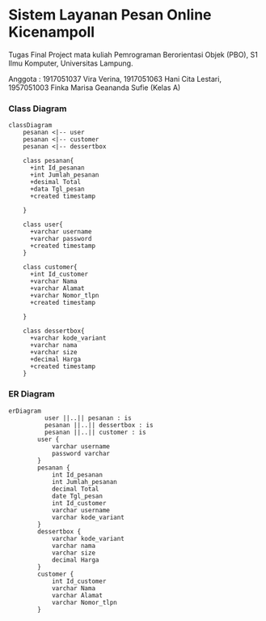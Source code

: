 # Sistem Layanan Pesan Online Kicenampoll
Tugas Final Project mata kuliah Pemrograman Berorientasi Objek (PBO), S1 Ilmu Komputer, Universitas Lampung.

Anggota :
1917051037 Vira Verina,
1917051063 Hani Cita Lestari,
1957051003 Finka Marisa Geananda Sufie
(Kelas A)

### Class Diagram
```mermaid
classDiagram
	pesanan <|-- user
	pesanan <|-- customer
	pesanan <|-- dessertbox
    
    class pesanan{
      +int Id_pesanan
	  +int Jumlah_pesanan
	  +desimal Total
      +data Tgl_pesan
      +created timestamp
      
    }
    
    class user{
      +varchar username
      +varchar password
      +created timestamp
    }
	
	class customer{
      +int Id_customer
	  +varchar Nama
	  +varchar Alamat
      +varchar Nomor_tlpn
      +created timestamp
      
    }
    
    class dessertbox{
      +varchar kode_variant
      +varchar nama
	  +varchar size
	  +decimal Harga
      +created timestamp
    }
```

### ER Diagram
```mermaid
erDiagram
          user ||..|| pesanan : is
          pesanan ||..|| dessertbox : is
          pesanan ||..|| customer : is
        user {
            varchar username
            password varchar
        }
        pesanan {
            int Id_pesanan
            int Jumlah_pesanan
            decimal Total
            date Tgl_pesan
            int Id_customer
            varchar username
            varchar kode_variant
        }
        dessertbox {
            varchar kode_variant
            varchar nama
            varchar size
            decimal Harga
        }
        customer {
            int Id_customer
            varchar Nama
            varchar Alamat
            varchar Nomor_tlpn
        }
```
